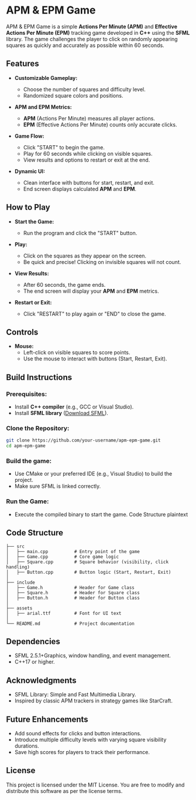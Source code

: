 # **APM & EPM Game**

APM & EPM Game is a simple **Actions Per Minute (APM)** and **Effective Actions Per Minute (EPM)** tracking game developed in **C++** using the **SFML** library. The game challenges the player to click on randomly appearing squares as quickly and accurately as possible within 60 seconds.

## **Features**
- **Customizable Gameplay:**
  - Choose the number of squares and difficulty level.
  - Randomized square colors and positions.
  
- **APM and EPM Metrics:**
  - **APM** (Actions Per Minute) measures all player actions.
  - **EPM** (Effective Actions Per Minute) counts only accurate clicks.
  
- **Game Flow:**
  - Click "START" to begin the game.
  - Play for 60 seconds while clicking on visible squares.
  - View results and options to restart or exit at the end.
  
- **Dynamic UI:**
  - Clean interface with buttons for start, restart, and exit.
  - End screen displays calculated **APM** and **EPM**.

## **How to Play**
- **Start the Game:**
  - Run the program and click the "START" button.
  
- **Play:**
  - Click on the squares as they appear on the screen.
  - Be quick and precise! Clicking on invisible squares will not count.
  
- **View Results:**
  - After 60 seconds, the game ends.
  - The end screen will display your **APM** and **EPM** metrics.
  
- **Restart or Exit:**
  - Click "RESTART" to play again or "END" to close the game.

## **Controls**
- **Mouse:**
  - Left-click on visible squares to score points.
  - Use the mouse to interact with buttons (Start, Restart, Exit).

## **Build Instructions**

### **Prerequisites:**
- Install **C++ compiler** (e.g., GCC or Visual Studio).
- Install **SFML library** ([Download SFML](https://www.sfml-dev.org/download.php)).

### **Clone the Repository:**
```bash
git clone https://github.com/your-username/apm-epm-game.git
cd apm-epm-game
```

### **Build the game:**

- Use CMake or your preferred IDE (e.g., Visual Studio) to build the project.
- Make sure SFML is linked correctly.
### **Run the Game:**
- Execute the compiled binary to start the game.
Code Structure
plaintext

## **Code Structure**
```plaintext
├── src
│   ├── main.cpp          # Entry point of the game
│   ├── Game.cpp          # Core game logic
│   ├── Square.cpp        # Square behavior (visibility, click handling)
│   ├── Button.cpp        # Button logic (Start, Restart, Exit)
│
├── include
│   ├── Game.h            # Header for Game class
│   ├── Square.h          # Header for Square class
│   ├── Button.h          # Header for Button class
│
├── assets
│   ├── arial.ttf         # Font for UI text
│
└── README.md             # Project documentation
```

## **Dependencies**
- SFML 2.5.1+Graphics, window handling, and event management.
- C++17 or higher.
## **Acknowledgments**
- SFML Library: Simple and Fast Multimedia Library.
- Inspired by classic APM trackers in strategy games like StarCraft.
## **Future Enhancements**
- Add sound effects for clicks and button interactions.
- Introduce multiple difficulty levels with varying square visibility durations.
- Save high scores for players to track their performance.
## **License**
This project is licensed under the MIT License. You are free to modify and distribute this software as per the license terms.
